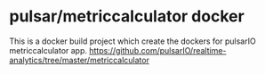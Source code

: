 # pulsar/metriccalculator docker

This is a docker build project which create the dockers for pulsarIO metriccalculator app. https://github.com/pulsarIO/realtime-analytics/tree/master/metriccalculator

